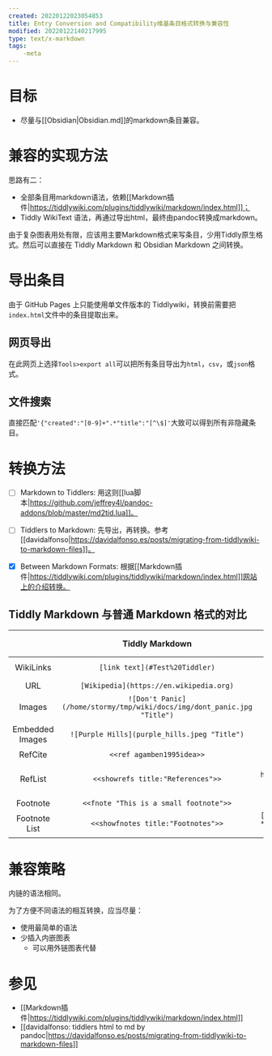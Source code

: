 ```yaml
---
created: 20220122023054853
title: Entry Conversion and Compatibility维基条目格式转换与兼容性
modified: 20220122140217995
type: text/x-markdown
tags:
    -meta
---
```

# 目标

- 尽量与[[Obsidian|Obsidian.md]]的markdown条目兼容。

# 兼容的实现方法

思路有二：

- 全部条目用markdown语法，依赖[[Markdown插件|https://tiddlywiki.com/plugins/tiddlywiki/markdown/index.html]]；
- Tiddly WikiText 语法，再通过导出html，最终由pandoc转换成markdown。

由于复杂图表用处有限，应该用主要Markdown格式来写条目，少用Tiddly原生格式。然后可以直接在 Tiddly Markdown 和 Obsidian Markdown 之间转换。

# 导出条目

由于 GitHub Pages 上只能使用单文件版本的 Tiddlywiki，转换前需要把`index.html`文件中的条目提取出来。

## 网页导出
在此网页上选择`Tools>export all`可以把所有条目导出为`html`，`csv`，或`json`格式。

## 文件搜索
直接匹配`'{"created":"[0-9]+".*"title":"[^\$]'`大致可以得到所有非隐藏条目。

# 转换方法

- [ ] Markdown to Tiddlers: 用这则[[lua脚本|https://github.com/jeffrey4l/pandoc-addons/blob/master/md2tid.lua]]。

- [ ] Tiddlers to Markdown: 先导出，再转换。参考[[davidalfonso|https://davidalfonso.es/posts/migrating-from-tiddlywiki-to-markdown-files]]。

- [x] Between Markdown Formats: 根据[[Markdown插件|https://tiddlywiki.com/plugins/tiddlywiki/markdown/index.html]]网站上的介绍转换。


## Tiddly Markdown 与普通 Markdown 格式的对比

|                 |                       Tiddly Markdown                        |                  （Obsidian） Markdown                  |
| :-------------: | :----------------------------------------------------------: | :-----------------------------------------------------: |
|    WikiLinks    |                `[link text](#Test%20Tiddler)`                |              `[[link text｜Test Tiddler]]`               |
|       URL       |           `[Wikipedia](https://en.wikipedia.org)`            |                     （相同/不转换）                     |
|     Images      | `![Don't Panic](/home/stormy/tmp/wiki/docs/img/dont_panic.jpg "Title")` |                     （相同/不转换）                     |
| Embedded Images |         `![Purple Hills](purple_hills.jpeg "Title")`         |                需要嵌入图片的base64文本                 |
|     RefCite     |                  `<<ref agamben1995idea>>`                   |                   `[an example][id]`                    |
|     RefList     |              `<<showrefs title:"References">>`               |   `[id]: http://example.com/  "Optional Title Here"`    |
|    Footnote     |            `<<fnote "This is a small footnote">>`            |                        `[^fn1] `                        |
|  Footnote List  |              `<<showfnotes title:"Footnotes">>`              | `[^fn1]: Here is the *text* of the first **footnote**.` |

# 兼容策略

内链的语法相同。

为了方便不同语法的相互转换，应当尽量：

- 使用最简单的语法
- 少插入内嵌图表
  - 可以用外链图表代替


# 参见
- [[Markdown插件|https://tiddlywiki.com/plugins/tiddlywiki/markdown/index.html]]
- [[davidalfonso: tiddlers html to md by pandoc|https://davidalfonso.es/posts/migrating-from-tiddlywiki-to-markdown-files]]